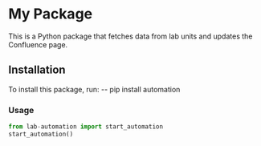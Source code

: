 # My Package

This is a Python package that fetches data from lab units and updates the Confluence page.

## Installation

To install this package, run:
 -- pip install automation 

### Usage

```python
from lab-automation import start_automation
start_automation()
```